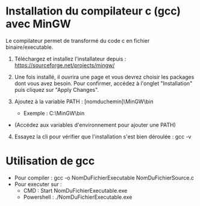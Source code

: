 # **Installation du compilateur c (gcc) avec MinGW**
Le compilateur permet de transformé du code c en fichier binaire/executable.

1. Téléchargez et installez l'installateur depuis : https://sourceforge.net/projects/mingw/

2. Une fois installé, il ouvrira une page et vous devrez choisir les packages dont vous avez besoin. Pour confirmer, accédez à l'onglet "Installation" puis cliquez sur "Apply Changes".

3. Ajoutez à la variable PATH : [nomduchemin]\MinGW\bin
    * Exemple : C:\MinGW\bin 
* (Accédez aux variables d'environnement pour ajouter une PATH)

4. Essayez la cli pour vérifier que l'installation s'est bien déroulée : gcc -v



# **Utilisation de gcc**
* Pour compiler : gcc -o NomDuFichierExecutable NomDuFichierSource.c 
* Pour executer sur :
    * CMD : Start NomDuFichierExecutable.exe
    * Powershell : ./NomDuFichierExecutable.exe 